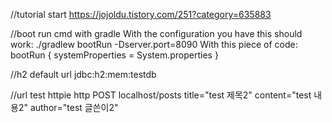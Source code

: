 //tutorial start
https://jojoldu.tistory.com/251?category=635883

//boot run cmd with gradle
With the configuration you have this should work:
./gradlew bootRun -Dserver.port=8090
With this piece of code:
bootRun {
   systemProperties = System.properties
}

//h2 default url
jdbc:h2:mem:testdb

//url test httpie
http POST localhost/posts title="test 제목2" content="test 내용2" author="test 글쓴이2"
